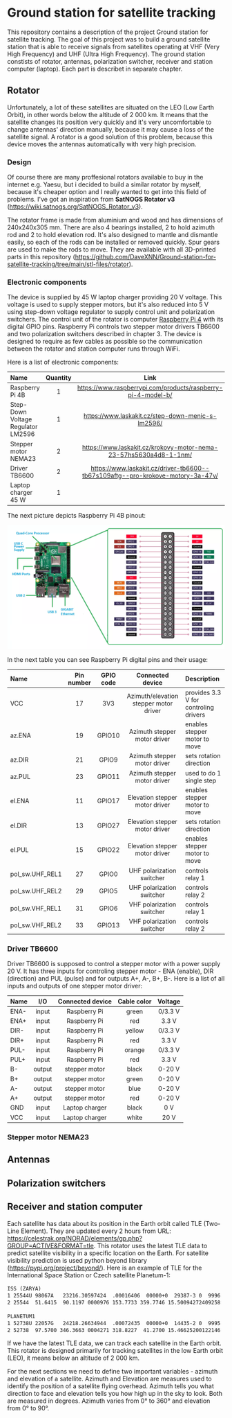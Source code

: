# Ground station for satellite tracking
This repository contains a description of the project Ground station for satellite tracking. The goal of this project was to build a ground satellite station that is able to receive signals from satellites operating at VHF (Very High Frequency) and UHF (Ultra High Frequency). The ground station constists of rotator, antennas, polarization switcher, receiver and station computer (laptop). Each part is describet in separate chapter.

## Rotator
Unfortunately, a lot of these satellites are situated on the LEO (Low Earth Orbit), in other words below the altitude of 2 000 km. It means that the satellite changes its position very quickly and it's very uncomfortable to change antennas' direction manually, because it may cause a loss of the satellite signal. A rotator is a good solution of this problem, because this device moves the antennas automatically with very high precision.

### Design

Of course there are many proffesional rotators available to buy in the internet e.g. Yaesu, but i decided to build a similar rotator by myself, because it's cheaper option and I really wanted to get into this field of problems. I've got an inspiration from **SatNOGS Rotator v3** (https://wiki.satnogs.org/SatNOGS_Rotator_v3).

The rotator frame is made from aluminium and wood and has dimensions of 240x240x305 mm. There are also 4 bearings installed, 2 to hold azimuth rod and 2 to hold elevation rod. It's also designed to mantle and dismantle easily, so each of the rods can be installed or removed quickly. Spur gears are used to make the rods to move. They are available with all 3D-printed parts in this repository (https://github.com/DaveXNN/Ground-station-for-satellite-tracking/tree/main/stl-files/rotator).

### Electronic components

The device is supplied by 45 W laptop charger providing 20 V voltage. This voltage is used to supply stepper motors, but it's also reduced into 5 V using step-down voltage regulator to supply control unit and polarization switchers. The control unit of the rotator is computer [Raspberry Pi 4](https://www.raspberrypi.com/products/raspberry-pi-4-model-b/) with its digital GPIO pins. Raspberry Pi controls two stepper motor drivers TB6600 and two polarization switchers described in chapter 3. The device is designed to require as few cables as possible so the communication between the rotator and station computer runs through WiFi.

Here is a list of electronic components:

| Name  | Quantity | Link |
| :--- | :---: | :---: |
| Raspberry Pi 4B  | 1  | https://www.raspberrypi.com/products/raspberry-pi-4-model-b/ |
| Step-Down Voltage Regulator LM2596 | 1 | https://www.laskakit.cz/step-down-menic-s-lm2596/ |
| Stepper motor NEMA23  | 2 | https://www.laskakit.cz/krokovy-motor-nema-23-57hs5630a4d8-1-1nm/ |
| Driver TB6600  | 2 | https://www.laskakit.cz/driver-tb6600--tb67s109aftg--pro-krokove-motory-3a-47v/ |
| Laptop charger 45 W | 1  |  |

The next picture depicts Raspberry Pi 4B pinout:

![Raspberry Pi 4 pinout (www.theengineeringprojects.com)](https://github.com/DaveXNN/Antenna-rotator-for-satellite-tracking/blob/main/images/raspberrypi-pinout.png)

In the next table you can see Raspberry Pi digital pins and their usage:

| Name | Pin number | GPIO code | Connected device | Description |
| :--- | :---: | :---: | :---: | :--- |
| VCC | 17 | 3V3 | Azimuth/elevation stepper motor driver | provides 3.3 V for controling drivers |
| az.ENA | 19 | GPIO10 | Azimuth stepper motor driver | enables stepper motor to move |
| az.DIR | 21 | GPIO9 | Azimuth stepper motor driver | sets rotation direction |
| az.PUL | 23 | GPIO11 | Azimuth stepper motor driver | used to do 1 single step |
| el.ENA | 11 | GPIO17 | Elevation stepper motor driver | enables stepper motor to move |
| el.DIR | 13 | GPIO27 | Elevation stepper motor driver | sets rotation direction |
| el.PUL | 15 | GPIO22 | Elevation stepper motor driver |  enables stepper motor to move |
| pol_sw.UHF_REL1 | 27 | GPIO0 | UHF polarization switcher | controls relay 1 |
| pol_sw.UHF_REL2 | 29 | GPIO5 | UHF polarization switcher | controls relay 2 |
| pol_sw.VHF_REL1 | 31 | GPIO6 | VHF polarization switcher | controls relay 1 |
| pol_sw.VHF_REL2 | 33 | GPIO13 | VHF polarization switcher | controls relay 2 |

### Driver TB6600

Driver TB6600 is supposed to control a stepper motor with a power supply 20 V. It has three inputs for controling stepper motor - ENA (enable), DIR (direction) and PUL (pulse) and for outputs A+, A-, B+, B-. Here is a list of all inputs and outputs of one stepper motor driver:

| Name | I/O | Connected device| Cable color | Voltage |
| :--- | :---: | :---: | :---: | :---: |
| ENA- | input | Raspberry Pi | green | 0/3.3 V |
| ENA+ | input | Raspberry Pi | red | 3.3 V |
| DIR- | input | Raspberry Pi | yellow | 0/3.3 V |
| DIR+ | input | Raspberry Pi | red | 3.3 V |
| PUL- | input | Raspberry Pi | orange | 0/3.3 V |
| PUL+ | input | Raspberry Pi | red | 3.3 V |
| B- | output | stepper motor | black | 0-20 V |
| B+ | output | stepper motor | green | 0-20 V |
| A- | output | stepper motor | blue | 0-20 V |
| A+ | output | stepper motor | red | 0-20 V |
| GND | input | Laptop charger | black | 0 V |
| VCC | input | Laptop charger | white | 20 V |

### Stepper motor NEMA23

## Antennas

## Polarization switchers

## Receiver and station computer

Each satellite has data about its position in the Earth orbit called TLE (Two-Line Element). They are updated every 2 hours from URL: https://celestrak.org/NORAD/elements/gp.php?GROUP=ACTIVE&FORMAT=tle. This rotator uses the latest TLE data to predict satellite visibility in a specific location on the Earth. For satellite visibility prediction is used python beyond library (https://pypi.org/project/beyond/). Here is an example of TLE for the International Space Station or Czech satellite Planetum-1:

```
ISS (ZARYA)             
1 25544U 98067A   23216.30597424  .00016406  00000+0  29387-3 0  9996
2 25544  51.6415  90.1197 0000976 153.7733 359.7746 15.50094272409258

PLANETUM1               
1 52738U 22057G   24218.26634944  .00072435  00000+0  14435-2 0  9995
2 52738  97.5700 346.3663 0004271 318.8227  41.2700 15.46625200122146
```

If we have the latest TLE data, we can track each satellite in the Earth orbit. This rotator is designed primarily for tracking satellites in the low Earth orbit (LEO), it means below an altitude of 2 000 km.

For the next sections we need to define two important variables - azimuth and elevation of a satellite. Azimuth and Elevation are measures used to identify the position of a satellite flying overhead. Azimuth tells you what direction to face and elevation tells you how high up in the sky to look. Both are measured in degrees. Azimuth varies from 0° to 360° and elevation from 0° to 90°.


